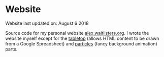# Website
Website last updated on: August 6 2018

Source code for my personal website <a href="http://alex.waitlisters.org">alex.waitlisters.org</a>. I wrote the website myself except for the <a href="https://github.com/jsoma/tabletop">tabletop</a> (allows HTML content to be drawn from a Google Spreadsheet) and <a href="https://github.com/VincentGarreau/particles.js/">particles</a> (fancy background animation) parts.
